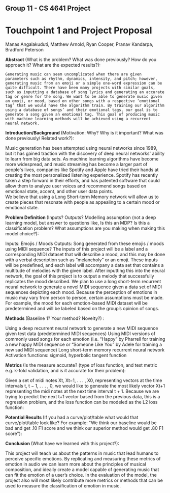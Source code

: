 ## Group 11 - CS 4641 Project

# Touchpoint 1 and Project Proposal
Manas Angalakuduti, Matthew Arnold, Ryan Cooper,  Pranav Kandarpa, Bradford Peterson

<strong> Abstract </strong> (What is the problem? What was done previously? How do you approach it? What are the
expected results?): 

	Generating music can seem uncomplicated when there are given parameters such as rhythm, dynamics, intensity, and pitch; however, generating music from an emoji or a simple one-word expression can be quite difficult. There have been many projects with similar goals, such as inputting a database of song lyrics and generating an accurate tag or genre for the song. We want to be able to generate music given an emoji, or mood, based on other songs with a respective ‘emotional tag’ that we would have the algorithm train. By training our algorithm using a database of songs’ and their emotional tags, our goal is to generate a song given an emotional tag. This goal of producing music with machine learning methods will be achieved using a recurrent neural network. 

<strong> Introduction/Background </strong> (Motivation: Why? Why is it important? What was done previously/ Related
work?): 

Music generation has been attempted using neural networks since 1989, but it has gained traction with the discovery of deep neural networks' ability to learn from big data sets.  As machine learning algorithms have become more widespread, and music streaming has become a larger part of people's lives, companies like Spotify and Apple have tried their hands at creating the most personalized listening experience.  Spotify has recently taken a step forward in their efforts, and has patented software that could allow them to analyze user voices and recommend songs based on emotional state, accent, and other user data points.  
We believe that using a Long Short-term Memory network will allow us to create pieces that resonate with people as appealing to a certain mood or emotional state.

<strong> Problem Definition </strong> (Inputs? Outputs? Modelling assumption (not a deep learning model, but answer to
questions like, Is this an MDP? Is this a classification problem? What assumptions are you making when
making this model choice?):

Inputs: Emojis / Moods
Outputs: Song generated from these emojis / moods using MIDI sequence?
The inputs of this project will be a label and a corresponding MIDI dataset that will describe a mood, and this may be done with a verbal description such as “melancholy” or an emoji. These inputs will be predefined, and each label will accompany a data set that contains a multitude of melodies with the given label. After inputting this into the neural network, the goal of this project is to output a melody that successfully replicates the mood described. We plan to use a long short-term recurrent neural network to generate a novel MIDI sequence given a data set of MIDI sequences depicting each mood.
Because the perception of emotions in music may vary from person to person, certain assumptions must be made. For example, the mood for each emotion-based MIDI dataset will be predetermined and will be labeled based on the group’s opinion of songs.

<strong> Methods </strong> (Baseline 1? Your method? Novelty?) :

Using a deep recurrent neural network to generate a new MIDI sequence given test data (predetermined MIDI sequences)
Using MIDI versions of commonly used songs for each emotion (i.e. “Happy” by Pharrell for training a new happy MIDI sequence or “Someone Like You” by Adele for training a new sad MIDI sequence)
Long short-term memory recurrent neural network
Activation functions: sigmoid, hyperbolic tangent function

<strong> Metrics </strong> (Is the measure accurate? (type of loss function, and test metric e.g. k-fold validation, and is it
accurate for their problem):

Given a set of midi notes Xt, Xt−1, . . . , X0, representing vectors at the time intervals t, t − 1, . . . , 0, we would like to generate the most likely vector Xt+1 representing the midi notes at the next time interval 
t + 1. Because we are trying to predict the next t+1 vector based from the previous data, this is a regression problem, and the loss function can be modeled as the L2 loss function:

<strong> Potential Results </strong> (If you had a curve/plot/table what would that curve/plot/table look like? For example:
"We think our baseline would be bad and get .10 F1 score and we think our superior method would get
.80 F1 score"):
	
<strong> Conclusion </strong> (What have we learned with this project?):

This project will teach us about the patterns in music that lead humans to perceive specific emotions. By replicating and measuring these metrics of emotion in audio we can learn more about the principles of musical composition, and ideally create a model capable of generating music that can fit the emotion of a user’s choice. In the evaluation of the model, the project also will most likely contribute more metrics or methods that can be used to measure the classification of emotion in music.


